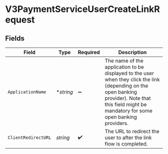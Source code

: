 # V3PaymentServiceUserCreateLinkRequest


## Fields

| Field                                                                                                                                                                                               | Type                                                                                                                                                                                                | Required                                                                                                                                                                                            | Description                                                                                                                                                                                         |
| --------------------------------------------------------------------------------------------------------------------------------------------------------------------------------------------------- | --------------------------------------------------------------------------------------------------------------------------------------------------------------------------------------------------- | --------------------------------------------------------------------------------------------------------------------------------------------------------------------------------------------------- | --------------------------------------------------------------------------------------------------------------------------------------------------------------------------------------------------- |
| `ApplicationName`                                                                                                                                                                                   | **string*                                                                                                                                                                                           | :heavy_minus_sign:                                                                                                                                                                                  | The name of the application to be displayed to the user when they click the link (depending on the open banking provider). Note that this field might be mandatory for some open banking providers. |
| `ClientRedirectURL`                                                                                                                                                                                 | *string*                                                                                                                                                                                            | :heavy_check_mark:                                                                                                                                                                                  | The URL to redirect the user to after the link flow is completed.                                                                                                                                   |